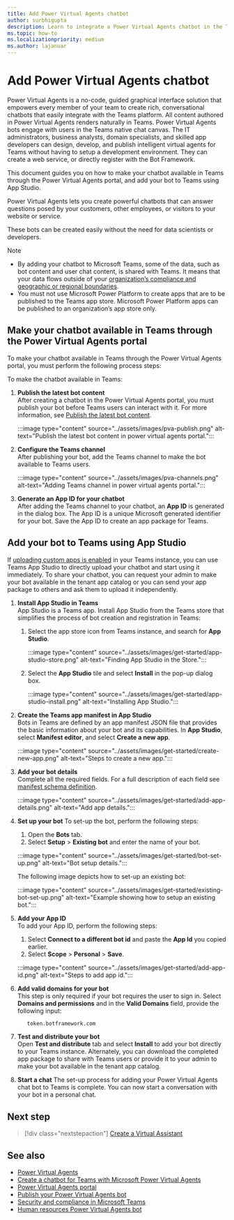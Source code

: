 ```yaml
---
title: Add Power Virtual Agents chatbot
author: surbhigupta
description: Learn to integrate a Power Virtual Agents chatbot in the Teams platform to create conversational chatbots and to integrate it with Teams
ms.topic: how-to
ms.localizationpriority: medium
ms.author: lajanuar
---
```


# Add Power Virtual Agents chatbot

Power Virtual Agents is a no-code, guided graphical interface solution that empowers every member of your team to create rich, conversational chatbots that easily integrate with the Teams platform. All content authored in Power Virtual Agents renders naturally in Teams. Power Virtual Agents bots engage with users in the Teams native chat canvas. The IT administrators, business analysts, domain specialists, and skilled app developers can design, develop, and publish intelligent virtual agents for Teams without having to setup a development environment. They can create a web service, or directly register with the Bot Framework.

This document guides you on how to make your chatbot available in Teams through the Power Virtual Agents portal, and add your bot to Teams using App Studio.

Power Virtual Agents lets you create powerful chatbots that can answer questions posed by your customers, other employees, or visitors to your website or service.

These bots can be created easily without the need for data scientists or developers.

> [!NOTE]
>
> * By adding your chatbot to Microsoft Teams, some of the data, such as bot content and user chat content, is shared with Teams. It means that your data flows outside of your [organization’s compliance and geographic or regional boundaries](/power-virtual-agents/data-location). <br/>
> * You must not use Microsoft Power Platform to create apps that are to be published to the Teams app store. Microsoft Power Platform apps can be published to an organization’s app store only.

## Make your chatbot available in Teams through the Power Virtual Agents portal

To make your chatbot available in Teams through the Power Virtual Agents portal, you must perform the following process steps:

To make the chatbot available in Teams:

1. **Publish the latest bot content**  
After creating a chatbot in the Power Virtual Agents portal, you must publish your bot before Teams users can interact with it. For more information, see [Publish the latest bot content](/power-virtual-agents/publication-fundamentals-publish-channels#publish-the-latest-bot-content).

   :::image type="content" source="../assets/images/pva-publish.png" alt-text="Publish the latest bot content in power virtual agents portal.":::

1. **Configure the Teams channel**  
After publishing your bot, add the Teams channel to make the bot available to Teams users.

   :::image type="content" source="../assets/images/pva-channels.png" alt-text="Adding Teams channel in power virtual agents portal.":::

1. **Generate an App ID for your chatbot**  
After adding the Teams channel to your chatbot, an **App ID** is generated in the dialog box. The App ID is a unique Microsoft generated identifier for your bot. Save the App ID to create an app package for Teams.

## Add your bot to Teams using App Studio

If [uploading custom apps is enabled](/microsoftteams/admin-settings) in your Teams instance, you can use Teams App Studio to directly upload your chatbot and start using it immediately. To share your chatbot, you can request your admin to make your bot available in the tenant app catalog or you can send your app package to others and ask them to upload it independently.

1. **Install App Studio in Teams**  
App Studio is a Teams app. Install App Studio from the Teams store that simplifies the process of bot creation and registration in Teams:

   1. Select the app store icon from Teams instance, and search for **App Studio**.

      :::image type="content" source="../assets/images/get-started/app-studio-store.png" alt-text="Finding App Studio in the Store.":::

   1. Select the **App Studio** tile and select **Install** in the pop-up dialog box.

      :::image type="content" source="../assets/images/get-started/app-studio-install.png" alt-text="Installing App Studio.":::

1. **Create the Teams app manifest in App Studio**  
Bots in Teams are defined by an app manifest JSON file that provides the basic information about your bot and its capabilities. In **App Studio**, select **Manifest editor**, and select **Create a new app**.

    :::image type="content" source="../assets/images/get-started/create-new-app.png" alt-text="Steps to create a new app.":::

1. **Add your bot details**  
Complete all the required fields. For a full description of each field see [manifest schema definition](../../resources/schema/manifest-schema.md).

    :::image type="content" source="../assets/images/get-started/add-app-details.png" alt-text="Add app details.":::

1. **Set up your bot**
To set-up the bot, perform the following steps:
     1. Open the **Bots** tab.
     1. Select **Setup** > **Existing bot** and enter the name of your bot.

   :::image type="content" source="../assets/images/get-started/bot-set-up.png" alt-text="Bot setup details.":::

   The following image depicts how to set-up an existing bot:

   :::image type="content" source="../assets/images/get-started/existing-bot-set-up.png" alt-text="Example showing how to setup an existing bot.":::

1. **Add your App ID**  
To add your App ID, perform the following steps:  
    1. Select **Connect to a different bot id** and paste the **App Id** you copied earlier.
    1. Select **Scope** > **Personal** > **Save**.

    :::image type="content" source="../assets/images/get-started/add-app-id.png" alt-text="Steps to add app id.":::

1. **Add valid domains for your bot**  
This step is only required if your bot requires the user to sign in. Select **Domains and permissions** and in the **Valid Domains** field, provide the following input:

    ```bash
       token.botframework.com
    ```

1. **Test and distribute your bot**  
Open **Test and distribute** tab and select **Install** to add your bot directly to your Teams instance. Alternately, you can download the completed app package to share with Teams users or provide it to your admin to make your bot available in the tenant app catalog.

1. **Start a chat**
The set-up process for adding your Power Virtual Agents chat bot to Teams is complete. You can now start a conversation with your bot in a personal chat.

## Next step

> [!div class="nextstepaction"]
> [Create a Virtual Assistant](~/samples/virtual-assistant.md)

## See also

* [Power Virtual Agents](/power-virtual-agents/fundamentals-what-is-power-virtual-agents)  
* [Create a chatbot for Teams with Microsoft Power Virtual Agents](../bot-features.md#bots-with-power-virtual-agents)
* [Power Virtual Agents portal](https://powervirtualagents.microsoft.com)
* [Publish your Power Virtual Agents bot](/power-virtual-agents/publication-fundamentals-publish-channels)
* [Security and compliance in Microsoft Teams](/MicrosoftTeams/security-compliance-overview)
* [Human resources Power Virtual Agents bot](/power-virtual-agents/teams/fundamentals-get-started-teams)
